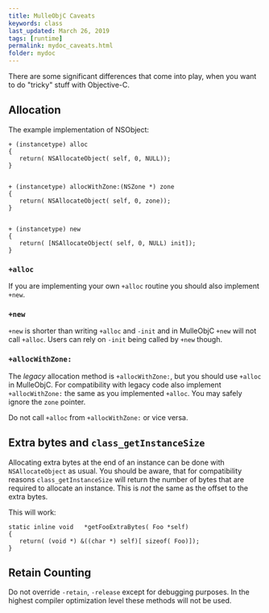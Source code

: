 ```yaml
---
title: MulleObjC Caveats
keywords: class
last_updated: March 26, 2019
tags: [runtime]
permalink: mydoc_caveats.html
folder: mydoc
---
```


There are some significant differences that come into play, when you want
to do "tricky" stuff with Objective-C. 

## Allocation

The example implementation of NSObject:

```
+ (instancetype) alloc
{
   return( NSAllocateObject( self, 0, NULL));
}


+ (instancetype) allocWithZone:(NSZone *) zone
{
   return( NSAllocateObject( self, 0, zone));
}


+ (instancetype) new
{
   return( [NSAllocateObject( self, 0, NULL) init]);
}
```


### `+alloc`

If  you are implementing your own `+alloc` routine you should also implement `+new`.


### `+new`

`+new` is shorter than writing `+alloc` and `-init` and in MulleObjC `+new`
will not call `+alloc`. Users can rely on `-init` being called by `+new` though.


### `+allocWithZone:`

The  *legacy* allocation method is `+allocWithZone:`, but you 
should use `+alloc` in MulleObjC. For compatibility with legacy code
also implement `+allocWithZone:` the same as you implemented `+alloc`.
You may safely ignore the `zone` pointer.

Do not call `+alloc` from `+allocWithZone:` or vice versa.


## Extra bytes and `class_getInstanceSize`

Allocating extra bytes at the end of an instance can be done with `NSAllocateObject` as usual.
You should be aware, that for compatibility reasons `class_getInstanceSize` will return 
the number of bytes that are required to allocate an instance. This is *not* the same as
the offset to the extra bytes.

This will work:

```
static inline void   *getFooExtraBytes( Foo *self)
{
   return( (void *) &((char *) self)[ sizeof( Foo)]);
}
```





## Retain Counting

Do not override `-retain`, `-release` except for debugging purposes. In the highest 
compiler optimization level these methods will not be used.



